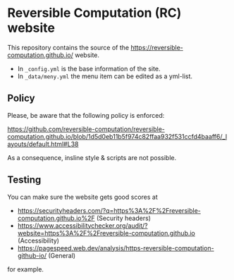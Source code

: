 # Reversible Computation (RC) website

This repository contains the source of the <https://reversible-computation.github.io/> website.

- In `_config.yml` is the base information of the site.
- In `_data/meny.yml` the menu item can be edited as a yml-list.

## Policy

Please, be aware that the following policy is enforced:

https://github.com/reversible-computation/reversible-computation.github.io/blob/1d5d0eb11b5f974c82ffaa932f531ccfd4baaff6/_layouts/default.html#L38

As a consequence, insline style & scripts are not possible.

## Testing

You can make sure the website gets good scores at

- <https://securityheaders.com/?q=https%3A%2F%2Freversible-computation.github.io%2F> (Security headers)
- <https://www.accessibilitychecker.org/audit/?website=https%3A%2F%2Freversible-computation.github.io> (Accessibility)
- <https://pagespeed.web.dev/analysis/https-reversible-computation-github-io/> (General)

for example.
